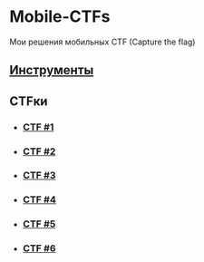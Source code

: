 # Mobile-CTFs

Мои решения мобильных CTF (Capture the flag)

## [Инструменты](TOOLS.md)

## CTFки

- ### [CTF #1](/CTF%20%231.md)

- ### [CTF #2](/CTF%20%232.md)

- ### [CTF #3](/CTF%20%233.md)

- ### [CTF #4](/CTF%20%234.md)

- ### [CTF #5](/CTF%20%235.md)

- ### [CTF #6](/CTF%20%236.md)
